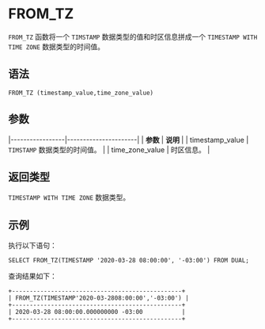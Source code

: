 FROM_TZ 
============================



`FROM_TZ` 函数将一个 `TIMSTAMP` 数据类型的值和时区信息拼成一个 `TIMESTAMP WITH TIME ZONE` 数据类型的时间值。

语法 
--------------

    FROM_TZ (timestamp_value,time_zone_value)



参数 
--------------



|-----------------|----------------------|
| **参数**          | **说明**               |
| timestamp_value | `TIMSTAMP` 数据类型的时间值。 |
| time_zone_value | 时区信息。                |



返回类型 
----------------

`TIMESTAMP WITH TIME ZONE` 数据类型。

示例 
--------------

执行以下语句：

    SELECT FROM_TZ(TIMESTAMP '2020-03-28 08:00:00', '-03:00') FROM DUAL;



查询结果如下：

    +------------------------------------------------+
    | FROM_TZ(TIMESTAMP'2020-03-2808:00:00','-03:00') |
    +------------------------------------------------+
    | 2020-03-28 08:00:00.000000000 -03:00           |
    +------------------------------------------------+


